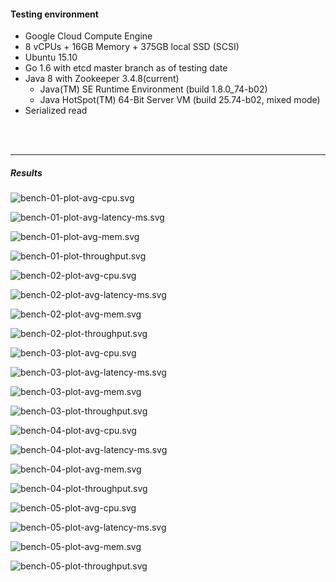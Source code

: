 
#### Testing environment
- Google Cloud Compute Engine
- 8 vCPUs + 16GB Memory + 375GB local SSD (SCSI)
- Ubuntu 15.10
- Go 1.6 with etcd master branch as of testing date
- Java 8 with Zookeeper 3.4.8(current)
	- Java(TM) SE Runtime Environment (build 1.8.0_74-b02)
	- Java HotSpot(TM) 64-Bit Server VM (build 25.74-b02, mixed mode)
- Serialized read



<br><br><hr>
##### Results

![bench-01-plot-avg-cpu.svg](./bench-01-plot-avg-cpu.svg)

![bench-01-plot-avg-latency-ms.svg](./bench-01-plot-avg-latency-ms.svg)

![bench-01-plot-avg-mem.svg](./bench-01-plot-avg-mem.svg)

![bench-01-plot-throughput.svg](./bench-01-plot-throughput.svg)

![bench-02-plot-avg-cpu.svg](./bench-02-plot-avg-cpu.svg)

![bench-02-plot-avg-latency-ms.svg](./bench-02-plot-avg-latency-ms.svg)

![bench-02-plot-avg-mem.svg](./bench-02-plot-avg-mem.svg)

![bench-02-plot-throughput.svg](./bench-02-plot-throughput.svg)

![bench-03-plot-avg-cpu.svg](./bench-03-plot-avg-cpu.svg)

![bench-03-plot-avg-latency-ms.svg](./bench-03-plot-avg-latency-ms.svg)

![bench-03-plot-avg-mem.svg](./bench-03-plot-avg-mem.svg)

![bench-03-plot-throughput.svg](./bench-03-plot-throughput.svg)

![bench-04-plot-avg-cpu.svg](./bench-04-plot-avg-cpu.svg)

![bench-04-plot-avg-latency-ms.svg](./bench-04-plot-avg-latency-ms.svg)

![bench-04-plot-avg-mem.svg](./bench-04-plot-avg-mem.svg)

![bench-04-plot-throughput.svg](./bench-04-plot-throughput.svg)

![bench-05-plot-avg-cpu.svg](./bench-05-plot-avg-cpu.svg)

![bench-05-plot-avg-latency-ms.svg](./bench-05-plot-avg-latency-ms.svg)

![bench-05-plot-avg-mem.svg](./bench-05-plot-avg-mem.svg)

![bench-05-plot-throughput.svg](./bench-05-plot-throughput.svg)

